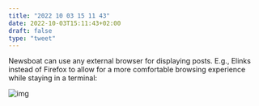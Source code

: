 ```yaml
---
title: "2022 10 03 15 11 43"
date: 2022-10-03T15:11:43+02:00
draft: false
type: "tweet"
---
```

Newsboat can use any external browser for displaying posts. E.g., Elinks instead of Firefox to allow for a more comfortable browsing experience while staying in a terminal:

![img](/img/2022-10-03-12-30-15.png)


